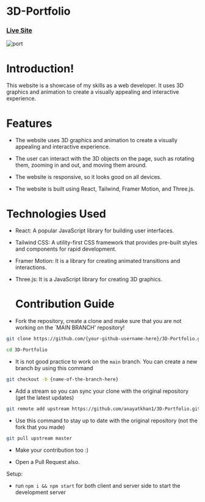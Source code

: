 # 3D-Portfolio


### [Live Site](https://anayatkhan.netlify.app/)

![port](https://github.com/anayatkhan1/3D-Portfolio/assets/73161735/d80a916f-4bbc-4d2d-b1bf-509b2ac27a98)

# Introduction!


This website is a showcase of my skills as a web developer. It uses 3D graphics and animation to create a visually appealing and interactive experience.

 # Features
 
- The website uses 3D graphics and animation to create a visually appealing and interactive experience.
  
- The user can interact with the 3D objects on the page, such as rotating them, zooming in and out, and moving them around.

- The website is responsive, so it looks good on all devices.

- The website is built using React, Tailwind, Framer Motion, and Three.js.

# Technologies Used

- React: A popular JavaScript library for building user interfaces.
  
- Tailwind CSS: A utility-first CSS framework that provides pre-built styles and components for rapid development.
  
- Framer Motion: It is a library for creating animated transitions and interactions.
  
- Three.js: It is a JavaScript library for creating 3D graphics.
  
  # Contribution Guide

- Fork the repository, create a clone and make sure that you are not working on the `MAIN BRANCH' repository!

```bash
git clone https://github.com/{your-github-username-here}/3D-Portfolio.git
```

```bash
cd 3D-Portfolio
```

- It is not good practice to work on the `main` branch. You can create a new branch by using this command

```bash
git checkout -b {name-of-the-branch-here}
```

- Add a stream so you can sync your clone with the original repository (get the latest updates)

```bash
git remote add upstream https://github.com/anayatkhan1/3D-Portfolio.git
```

- Use this command to stay up to date with the original repository (not the fork that you made)

```bash
git pull upstream master
```

- Make your contribution too :)

- Open a Pull Request also.

Setup:
- run ```npm i && npm start``` for both client and server side to start the development server
